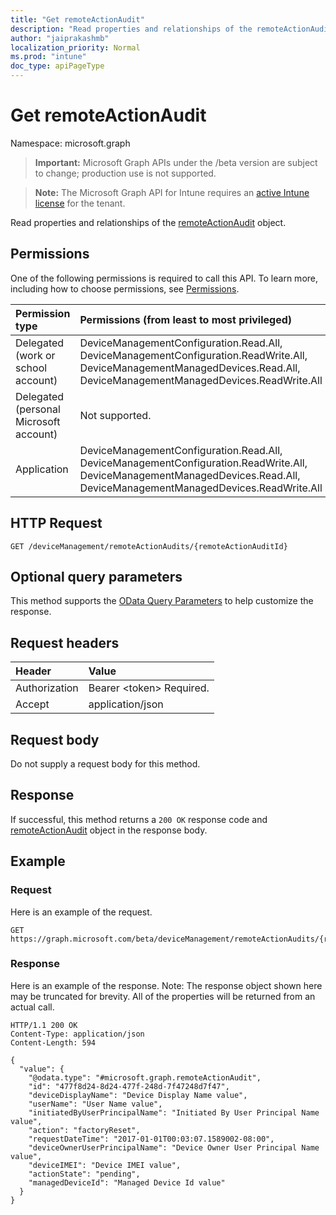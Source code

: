 ```yaml
---
title: "Get remoteActionAudit"
description: "Read properties and relationships of the remoteActionAudit object."
author: "jaiprakashmb"
localization_priority: Normal
ms.prod: "intune"
doc_type: apiPageType
---
```


# Get remoteActionAudit

Namespace: microsoft.graph

> **Important:** Microsoft Graph APIs under the /beta version are subject to change; production use is not supported.

> **Note:** The Microsoft Graph API for Intune requires an [active Intune license](https://go.microsoft.com/fwlink/?linkid=839381) for the tenant.

Read properties and relationships of the [remoteActionAudit](../resources/intune-devices-remoteactionaudit.md) object.

## Permissions
One of the following permissions is required to call this API. To learn more, including how to choose permissions, see [Permissions](/graph/permissions-reference).

<!-- { "blockType": "ignored"  } // Note: Removing this line will cause the permissions autogeneration tool to overwrite the table. -->
|Permission type|Permissions (from least to most privileged)|
|:---|:---|
|Delegated (work or school account)|DeviceManagementConfiguration.Read.All, DeviceManagementConfiguration.ReadWrite.All, DeviceManagementManagedDevices.Read.All, DeviceManagementManagedDevices.ReadWrite.All|
|Delegated (personal Microsoft account)|Not supported.|
|Application|DeviceManagementConfiguration.Read.All, DeviceManagementConfiguration.ReadWrite.All, DeviceManagementManagedDevices.Read.All, DeviceManagementManagedDevices.ReadWrite.All|

## HTTP Request
<!-- {
  "blockType": "ignored"
}
-->
``` http
GET /deviceManagement/remoteActionAudits/{remoteActionAuditId}
```

## Optional query parameters
This method supports the [OData Query Parameters](/graph/query-parameters) to help customize the response.

## Request headers
|Header|Value|
|:---|:---|
|Authorization|Bearer &lt;token&gt; Required.|
|Accept|application/json|

## Request body
Do not supply a request body for this method.

## Response
If successful, this method returns a `200 OK` response code and [remoteActionAudit](../resources/intune-devices-remoteactionaudit.md) object in the response body.

## Example

### Request
Here is an example of the request.
``` http
GET https://graph.microsoft.com/beta/deviceManagement/remoteActionAudits/{remoteActionAuditId}
```

### Response
Here is an example of the response. Note: The response object shown here may be truncated for brevity. All of the properties will be returned from an actual call.
``` http
HTTP/1.1 200 OK
Content-Type: application/json
Content-Length: 594

{
  "value": {
    "@odata.type": "#microsoft.graph.remoteActionAudit",
    "id": "477f8d24-8d24-477f-248d-7f47248d7f47",
    "deviceDisplayName": "Device Display Name value",
    "userName": "User Name value",
    "initiatedByUserPrincipalName": "Initiated By User Principal Name value",
    "action": "factoryReset",
    "requestDateTime": "2017-01-01T00:03:07.1589002-08:00",
    "deviceOwnerUserPrincipalName": "Device Owner User Principal Name value",
    "deviceIMEI": "Device IMEI value",
    "actionState": "pending",
    "managedDeviceId": "Managed Device Id value"
  }
}
```

